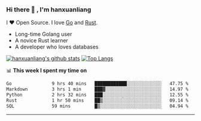 ### Hi there 👋 , I'm hanxuanliang

<!--
**hanxuanliang/hanxuanliang** is a ✨ _special_ ✨ repository because its `README.md` (this file) appears on your GitHub profile.

Here are some ideas to get you started:

- 🔭 I’m currently working on ...
- 🌱 I’m currently learning ...
- 👯 I’m looking to collaborate on ...
- 🤔 I’m looking for help with ...
- 💬 Ask me about ...
- 📫 How to reach me: ...
- 😄 Pronouns: ...
- ⚡ Fun fact: ...
-->
I ❤ Open Source. I love [Go](https://golang.org) and [Rust](https://www.rust-lang.org/zh-CN/).

* Long-time Golang user
* A novice Rust learner
* A developer who loves databases

[![hanxuanliang's github stats](https://github-readme-stats.vercel.app/api/top-langs/?username=hanxuanliang&hide=html)](https://github.com/anuraghazra/github-readme-stats)
[![Top Langs](https://github-readme-stats.vercel.app/api?username=hanxuanliang&show_icons=true&count_private=true&line_height=40)](https://github.com/anuraghazra/github-readme-stats)

📊 **This week I spent my time on**
<!--START_SECTION:waka-->

```txt
Go               9 hrs 40 mins   ████████████░░░░░░░░░░░░░   47.75 %
Markdown         3 hrs 1 min     ███▓░░░░░░░░░░░░░░░░░░░░░   14.97 %
Python           2 hrs 32 mins   ███░░░░░░░░░░░░░░░░░░░░░░   12.55 %
Rust             1 hr 50 mins    ██▒░░░░░░░░░░░░░░░░░░░░░░   09.14 %
SQL              59 mins         █▒░░░░░░░░░░░░░░░░░░░░░░░   04.94 %
```

<!--END_SECTION:waka-->

***
